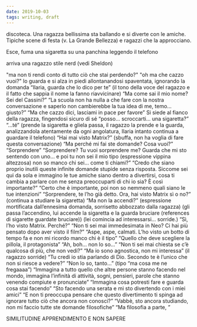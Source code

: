 ```yaml
---
date: 2019-10-03
tags: writing, draft
---
```

discoteca. Una ragazza bellissima sta ballando e si diverte con le amiche. Tipiche scene di festa (v. La Grande Bellezza) e ragazzi che la approcciano.

Esce, fuma una sigaretta su una panchina leggendo il telefono

arriva una ragazzo stile nerd (vedi Sheldon)

"ma non ti rendi conto di tutto ciò che stai perdendo?"
"oh ma che cazzo vuoi?" lo guarda e si alza in piedi allontanandosi spaventata, ignorando la domanda
“Ilaria, guarda che lo dico per te” (il tono della voce del ragazzo e il fatto che sappia il nome la fanno riavvicinare)
“Ma come sai il mio nome? Sei del Cassini?”
“La scuola non ha nulla a che fare con la nostra conversazione e saperlo non cambierebbe la tua idea di me, temo… giusto?”
“Ma che cazzo dici, lasciami in pace per favore”
Si siede al fianco della ragazza, fingendosi sicuro di sé “posso… scroccarti… una sigaretta?”
“...té” (prende la sigaretta e gliela passa, il ragazzo la prende e la guarda, analizzandola atentamente da ogni angolatura, Ilaria intanto continua a guardare il telefono)
“Hai mai visto Matrix?”
(sbuffa, non ha voglia di fare questa conversazione) “Ma perché mi fai ste domande? Cosa vuoi?”
“Sorprendere”
“Sorprendere? Tu vuoi sorprendere me? Guarda che mi sto sentendo con uno…
e poi tu non sei il mio tipo (espressione vippina altezzosa) non so manco chi sei… come ti chiami?”
“Credo che siano proprio inutili queste infinite domande stupide senza risposta. Siccome sei qui da sola e immagino le tue amiche siano dentro a divertirsi, cosa ti cambia a parlare con me senza preoccuparti di chi io sia? È così importante?”
“Certo che è importante, poi non so nemmeno quali siano le tue intenzioni”
“Sorprendere, te l’ho già detto. Ora, hai visto Matrix sì o no?” (continua a studiare la sigaretta)
“Ma non la accendi?”
(espressione mortificata dall’ennesima domanda, sorrisetto abbozzato dalla ragazza)
(gli passa l’accendino, lui accende la sigaretta e la guarda bruciare (references di sigarette guardate bruciare))
(lei comincia ad interessarsi… sorride.)
“Sì, l’ho visto Matrix. Perché?”
“Non ti sei mai immedesimata in Neo? Ci hai più pensato dopo aver visto il film?”
“Aspe, aspe, calmati. L’ho visto un botto di tempo fa e non mi ricordo manco chi è il tipo”
“Quello che deve scegliere la pillola, il protagonista”
“Ah, boh… non lo so...”
“Non ti sei mai chiesta se c’è qualcosa di più, che non vedi?”
“Ma io sono agnostica, non mi interessa”
(il ragazzo sorride)
“Tu credi io stia parlando di Dio. Secondo te è l’unico che non si riesce a vedere?”
“Non lo so, tanto...” (tipo “ma cosa me ne fregaaaa”)
“Immagina a tutto quello che altre persone stanno facendo nel mondo, immagina l’infinità di attività, sogni, pensieri, parole che stanno venendo compiute e pronunciate”
“Immagina cosa potresti fare e guarda cosa stai facendo”
“Sto facendo una serata e mi sto divertendo con i miei amici”
“E non ti preoccupa pensare che questo divertimento ti spinga ad ignorare tutto ciò che ancora non conosci?”
“Vabbè, sto ancora studiando, non mi faccio tutte ste domande filosofiche”
“Ma filosofia a parte, ”

SIMILITUDINE APPRENDIMENTO E NON SAPERE
